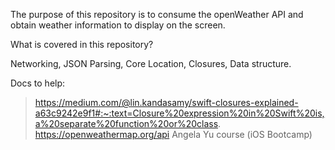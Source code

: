 The purpose of this repository is to consume the openWeather API and obtain weather information to display on the screen.

What is covered in this repository?

Networking, JSON Parsing, Core Location, Closures, Data structure.

Docs to help:
> https://medium.com/@lin.kandasamy/swift-closures-explained-a63c9242e9f1#:~:text=Closure%20expression%20in%20Swift%20is,a%20separate%20function%20or%20class.
> https://openweathermap.org/api
> Angela Yu course (iOS Bootcamp)
